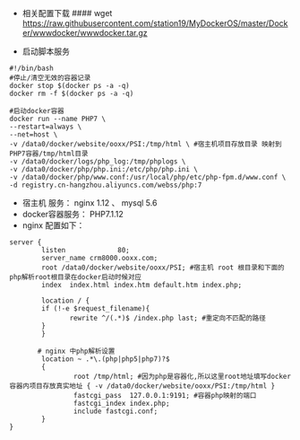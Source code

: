 - 相关配置下载
        #### wget https://raw.githubusercontent.com/station19/MyDockerOS/master/Docker/wwwdocker/wwwdocker.tar.gz

- 启动脚本服务
```shell
#!/bin/bash
#停止/清空无效的容器记录
docker stop $(docker ps -a -q)
docker rm -f $(docker ps -a -q)

#启动docker容器
docker run --name PHP7 \
--restart=always \
--net=host \
-v /data0/docker/website/ooxx/PSI:/tmp/html \ #宿主机项目存放目录 映射到 PHP7容器/tmp/html目录
-v /data0/docker/logs/php_log:/tmp/phplogs \
-v /data0/docker/php/php.ini:/etc/php/php.ini \
-v /data0/docker/php/www.conf:/usr/local/php/etc/php-fpm.d/www.conf \
-d registry.cn-hangzhou.aliyuncs.com/webss/php:7
```

- 宿主机 服务： nginx 1.12 、 mysql 5.6 
- docker容器服务： PHP7.1.12               
- nginx 配置如下：

```shell
server {
        listen             80;
        server_name crm8000.ooxx.com;
        root /data0/docker/website/ooxx/PSI; #宿主机 root 根目录和下面的php解析root根目录在docker启动时候对应
        index  index.html index.htm default.htm index.php;
        
        location / {
        if (!-e $request_filename){
               rewrite ^/(.*)$ /index.php last; #重定向不匹配的路径
        }
        }
        
       # nginx 中php解析设置
        location ~ .*\.(php|php5|php7)?$ 
        {
                root /tmp/html; #因为php是容器化,所以这里root地址填写docker容器内项目存放真实地址 { -v /data0/docker/website/ooxx/PSI:/tmp/html }
                fastcgi_pass  127.0.0.1:9191; #容器php映射的端口
                fastcgi_index index.php;
                include fastcgi.conf;
        }
}
```
